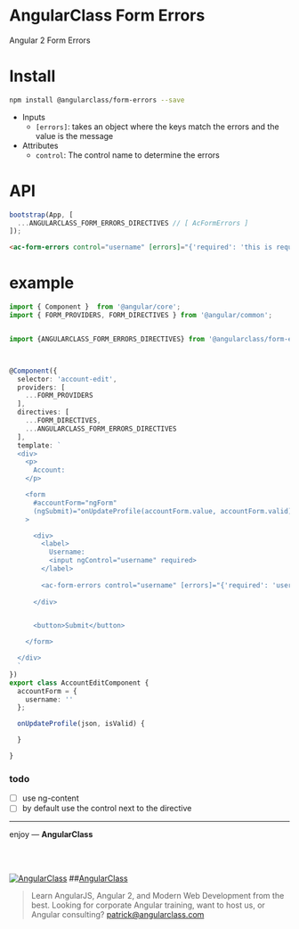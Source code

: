 # AngularClass Form Errors
Angular 2 Form Errors
# Install
```bash
npm install @angularclass/form-errors --save
```

* Inputs
  * `[errors]`: takes an object where the keys match the errors and the value is the message
* Attributes
  * `control`: The control name to determine the errors

# API
```typescript
bootstrap(App, [
  ...ANGULARCLASS_FORM_ERRORS_DIRECTIVES // [ AcFormErrors ]
]);
```
```html
<ac-form-errors control="username" [errors]="{'required': 'this is required'}"></ac-form-errors>
```


# example
```typescript
import { Component }  from '@angular/core';
import { FORM_PROVIDERS, FORM_DIRECTIVES } from '@angular/common';


import {ANGULARCLASS_FORM_ERRORS_DIRECTIVES} from '@angularclass/form-errors';



@Component({
  selector: 'account-edit',
  providers: [
    ...FORM_PROVIDERS
  ],
  directives: [
    ...FORM_DIRECTIVES,
    ...ANGULARCLASS_FORM_ERRORS_DIRECTIVES
  ],
  template: `
  <div>
    <p>
      Account:
    </p>

    <form
      #accountForm="ngForm"
      (ngSubmit)="onUpdateProfile(accountForm.value, accountForm.valid)"
    >

      <div>
        <label>
          Username:
          <input ngControl="username" required>
        </label>
        
        <ac-form-errors control="username" [errors]="{'required': 'username is required'}"></ac-form-errors>
        
      </div>


      <button>Submit</button>

    </form>

  </div>
  `
})
export class AccountEditComponent {
  accountForm = {
    username: ''
  };

  onUpdateProfile(json, isValid) {

  }

}
```

### todo
- [ ] use ng-content
- [ ] by default use the control next to the directive

___

enjoy — **AngularClass**

<br><br>

[![AngularClass](https://cloud.githubusercontent.com/assets/1016365/9863770/cb0620fc-5af7-11e5-89df-d4b0b2cdfc43.png  "Angular Class")](https://angularclass.com)
##[AngularClass](https://angularclass.com)
> Learn AngularJS, Angular 2, and Modern Web Development from the best.
> Looking for corporate Angular training, want to host us, or Angular consulting? patrick@angularclass.com
